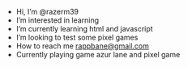 -  Hi, I’m @razerm39
-  I’m interested in learning
-  I’m currently learning html and javascript
-  I’m looking to test some pixel games
-  How to reach me rappbane@gmail.com
-  Currently playing game azur lane and pixel game 
<!---
razerm39/razerm39 is a ✨ special ✨ repository because its `README.md` (this file) appears on your GitHub profile.
You can click the Preview link to take a look at your changes.
--->
